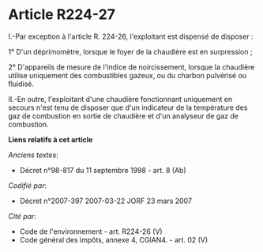 # Article R224-27

I.-Par exception à l'article R. 224-26, l'exploitant est dispensé de disposer : 

1° D'un déprimomètre, lorsque le foyer de la chaudière est en surpression ; 

2° D'appareils de mesure de l'indice de noircissement, lorsque la chaudière utilise uniquement des combustibles gazeux, ou du
charbon pulvérisé ou fluidisé. 

II.-En outre, l'exploitant d'une chaudière fonctionnant uniquement en secours n'est tenu de disposer que d'un indicateur de
la température des gaz de combustion en sortie de chaudière et d'un analyseur de gaz de combustion.

**Liens relatifs à cet article**

_Anciens textes_:

  - Décret n°98-817 du 11 septembre 1998 - art. 8 (Ab)

_Codifié par_:

  - Décret n°2007-397 2007-03-22 JORF 23 mars 2007

_Cité par_:

  - Code de l'environnement - art. R224-26 (V)
  - Code général des impôts, annexe 4, CGIAN4. - art. 02 (V)
